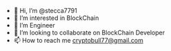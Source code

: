 - 👋 Hi, I’m @stecca7791
- 👀 I’m interested in BlockChain
- 🌱 I’m Engineer
- 💞️ I’m looking to collaborate on BlockChain Developer
- 📫 How to reach me cryptobull77@gmail.com
